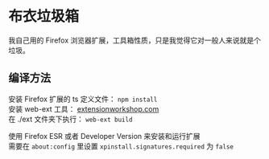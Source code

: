 # 布衣垃圾箱

我自己用的 Firefox 浏览器扩展，工具箱性质，只是我觉得它对一般人来说就是个垃圾。   

## 编译方法 
安装 Firefox 扩展的 ts 定义文件：  `npm install`    
安装 web-ext 工具： [extensionworkshop.com](https://extensionworkshop.com/documentation/develop/getting-started-with-web-ext/)   
在 ./ext 文件夹下执行： `web-ext build`    

使用 Firefox ESR 或者 Developer Version 来安装和运行扩展   
需要在 `about:config` 里设置 `xpinstall.signatures.required` 为 `false`

